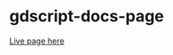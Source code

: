 # gdscript-docs-page 

<a href="https://lufemas.github.io/gdscript-docs-page/index.html">Live page here</a>